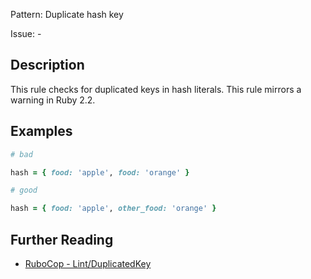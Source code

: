 Pattern: Duplicate hash key

Issue: -

## Description

This rule checks for duplicated keys in hash literals. This rule mirrors a warning in Ruby 2.2.

## Examples

```ruby
# bad

hash = { food: 'apple', food: 'orange' }
```
```ruby
# good

hash = { food: 'apple', other_food: 'orange' }
```

## Further Reading

* [RuboCop - Lint/DuplicatedKey](https://rubocop.readthedocs.io/en/latest/cops_lint/#lintduplicatedkey)
